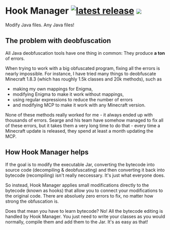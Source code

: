 # Hook Manager [![latest release](https://img.shields.io/github/release/Wurst-Imperium/Hook-Manager.svg?label=latest%20release)](https://github.com/Wurst-Imperium/Hook-Manager/releases/latest) [![](https://img.shields.io/github/license/Wurst-Imperium/Hook-Manager.svg)](https://github.com/Wurst-Imperium/Hook-Manager/blob/master/LICENSE)

Modify Java files. Any Java files!

## The problem with deobfuscation
All Java deobfuscation tools have one thing in common: They produce **a ton** of errors.

When trying to work with a big obfuscated program, fixing all the errors is nearly impossible. For instance, I have tried many things to deobfuscate Minecraft 1.8.3 (which has roughly 1.5k classes and 20k methods), such as
- making my own mappings for Enigma,
- modifying Enigma to make it work without mappings,
- using regular expressions to reduce the number of errors
- and modifying MCP to make it work with any Minecraft version.

None of these methods really worked for me - it always ended up with thousands of errors. Searge and his team have somehow managed to fix all of these errors, but it takes them a very long time to do that - every time a Minecraft update is released, they spend at least a month updating the MCP.

## How Hook Manager helps
If the goal is to modify the executable Jar, converting the bytecode into source code (decompiling & deobfuscating) and then converting it back into bytecode (recompiling) isn't really neccessary. It's just what everyone does.

So instead, Hook Manager applies small modifications directly to the bytecode (known as hooks) that allow you to connect your modifications to the original code. There are absoluely zero errors to fix, no matter how strong the obfuscation is.

Does that mean you have to learn bytecode? No! All the bytecode editing is handled by Hook Manager. You just need to write your classes as you would normally, compile them and add them to the Jar. It's as easy as that!
